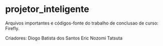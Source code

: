 # projetor_inteligente
Arquivos importantes e códigos-fonte do trabalho de conclusao de curso: Firefly.

Criadores:  Diogo Batista dos Santos
            Eric Nozomi Tatsuta
